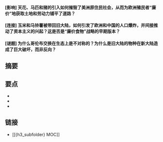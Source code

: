 #### [影响] 天花、马匹和猪的引入如何摧毁了美洲原住民社会，从而为欧洲殖民者“廉价”地获取土地和劳动力铺平了道路？


#### [连接] 玉米和马铃薯被带回旧大陆，如何引发了欧洲和中国的人口爆炸，并间接推动了资本主义的兴起？这是否是“廉价食物”战略的早期版本？


#### [谜题] 为什么哥伦布交换在生态上是不对称的？为什么是旧大陆的物种在新大陆造成了巨大破坏，而非反向？


## 摘要


## 要点

- 
- 
- 

## 链接

- [[{h3_subfolder} MOC]]
